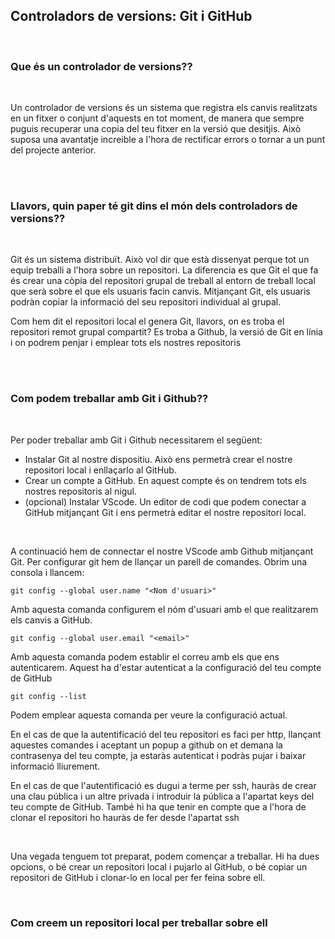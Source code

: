 ## Controladors de versions: Git i GitHub

</br>

### Que és un controlador de versions??

</br>

Un controlador de versions és un sistema que registra els canvis realitzats en un fitxer o conjunt d'aquests en tot moment, de manera que sempre puguis recuperar una copia del teu fitxer en la versió que desitjis. Això suposa una avantatje increible a l'hora de rectificar errors o tornar a un punt del projecte anterior.

</br>
</br>

### Llavors, quin paper té git dins el món dels controladors de versions??

</br>

Git és un sistema distribuït. Això vol dir que està dissenyat perque tot un equip treballi a l'hora sobre un repositori. La diferencia es que Git el que fa és crear una còpia del repositori grupal de treball al entorn de treball local que serà sobre el que els usuaris facin canvis. Mitjançant Git, els usuaris podràn copiar la informació del seu repositori individual al grupal.

Com hem dit el repositori local el genera Git, llavors, on es troba el repositori remot grupal compartit? Es troba a Github, la versió de Git en línia i on podrem penjar i emplear tots els nostres repositoris

</br>
</br>

### Com podem treballar amb Git i Github??

</br>

Per poder treballar amb Git i Github necessitarem el següent:

- Instalar Git al nostre dispositiu. Això ens permetrà crear el nostre repositori local i enllaçarlo al GitHub.
- Crear un compte a GitHub. En aquest compte és on tendrem tots els nostres repositoris al nigul.
- (opcional) Instalar VScode. Un editor de codi que podem conectar a GitHub mitjançant Git i ens permetrà editar el nostre repositori local.

</br>

A continuació hem de connectar el nostre VScode amb Github mitjançant Git. Per configurar git hem de llançar un parell de comandes. Obrim una consola i llancem:

`git config --global user.name "<Nom d'usuari>"`

Amb aquesta comanda configurem el nóm d'usuari amb el que realitzarem els canvis a GitHub.

`git config --global user.email "<email>"`

Amb aquesta comanda podem establir el correu amb els que ens autenticarem. Aquest ha d'estar autenticat a la configuració del teu compte de GitHub

`git config --list`

Podem emplear aquesta comanda per veure la configuració actual.

En el cas de que la autentificació del teu repositori es faci per http, llançant aquestes comandes i aceptant un popup a github on et demana la contrasenya del teu compte, ja estaràs autenticat i podràs pujar i baixar informació lliurement.

En el cas de que l'autentificació es dugui a terme per ssh, hauràs de crear una clau pública i un altre privada i introduir la pública a l'apartat keys del teu compte de GitHub. També hi ha que tenir en compte que a l'hora de clonar el repositori ho hauràs de fer desde l'apartat ssh

</br>

Una vegada tenguem tot preparat, podem començar a treballar. Hi ha dues opcions, o bé crear un repositori local i pujarlo al GitHub, o bé copiar un repositori de GitHub i clonar-lo en local per fer feina sobre ell.

</br>

### Com creem un repositori local per treballar sobre ell